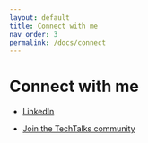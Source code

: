 ```yaml
---
layout: default
title: Connect with me
nav_order: 3
permalink: /docs/connect
---
```


# Connect with me

- <a href="https://www.linkedin.com/in/ritesh-mehrotra/" target="_blank">LinkedIn</a>

- <a href="https://www.meetup.com/techtalkssg/" target="_blank">Join the TechTalks community</a>
